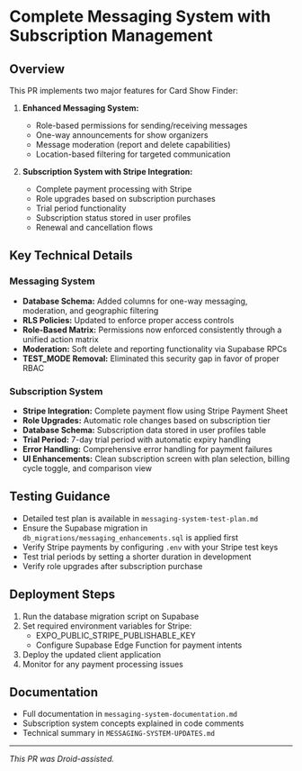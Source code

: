 # Complete Messaging System with Subscription Management

## Overview
This PR implements two major features for Card Show Finder:

1. **Enhanced Messaging System:**
   - Role-based permissions for sending/receiving messages
   - One-way announcements for show organizers
   - Message moderation (report and delete capabilities)
   - Location-based filtering for targeted communication

2. **Subscription System with Stripe Integration:**
   - Complete payment processing with Stripe
   - Role upgrades based on subscription purchases
   - Trial period functionality
   - Subscription status stored in user profiles
   - Renewal and cancellation flows

## Key Technical Details

### Messaging System
- **Database Schema:** Added columns for one-way messaging, moderation, and geographic filtering
- **RLS Policies:** Updated to enforce proper access controls
- **Role-Based Matrix:** Permissions now enforced consistently through a unified action matrix
- **Moderation:** Soft delete and reporting functionality via Supabase RPCs
- **TEST_MODE Removal:** Eliminated this security gap in favor of proper RBAC

### Subscription System
- **Stripe Integration:** Complete payment flow using Stripe Payment Sheet
- **Role Upgrades:** Automatic role changes based on subscription tier
- **Database Schema:** Subscription data stored in user profiles table
- **Trial Period:** 7-day trial period with automatic expiry handling
- **Error Handling:** Comprehensive error handling for payment failures
- **UI Enhancements:** Clean subscription screen with plan selection, billing cycle toggle, and comparison view

## Testing Guidance
- Detailed test plan is available in `messaging-system-test-plan.md`
- Ensure the Supabase migration in `db_migrations/messaging_enhancements.sql` is applied first
- Verify Stripe payments by configuring `.env` with your Stripe test keys
- Test trial periods by setting a shorter duration in development
- Verify role upgrades after subscription purchase

## Deployment Steps
1. Run the database migration script on Supabase
2. Set required environment variables for Stripe:
   - EXPO_PUBLIC_STRIPE_PUBLISHABLE_KEY
   - Configure Supabase Edge Function for payment intents
3. Deploy the updated client application
4. Monitor for any payment processing issues

## Documentation
- Full documentation in `messaging-system-documentation.md`
- Subscription system concepts explained in code comments
- Technical summary in `MESSAGING-SYSTEM-UPDATES.md`

---

*This PR was Droid-assisted.*

